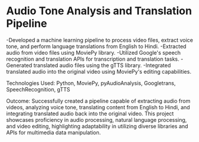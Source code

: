 # Audio Tone Analysis and Translation Pipeline
-Developed a machine learning pipeline to process video files, extract voice tone, and perform language translations from English to Hindi.
-Extracted audio from video files using MoviePy library. 
-Utilized Google's speech recognition and translation APIs for transcription and translation tasks. 
-Generated translated audio files using the gTTS library.
-Integrated translated audio into the original video using MoviePy's editing capabilities.

Technologies Used: Python, MoviePy, pyAudioAnalysis, Googletrans, SpeechRecognition, gTTS

Outcome: Successfully created a pipeline capable of extracting audio from videos, analyzing voice tone, translating content from English to Hindi, and integrating translated audio back into the original video. This project showcases proficiency in audio processing, natural language processing, and video editing, highlighting adaptability in utilizing diverse libraries and APIs for multimedia data manipulation.

